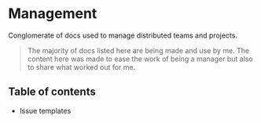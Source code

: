 # Management

Conglomerate of docs used to manage distributed teams and projects.

> The majority of docs listed here are being made and use by me. The content here was made to ease the work of being a manager but also to share what worked out for me.

## Table of contents

- Issue templates
